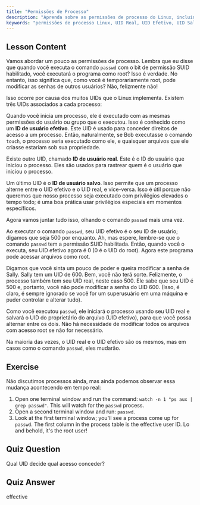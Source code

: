 ```yaml
---
title: "Permissões de Processo"
description: "Aprenda sobre as permissões de processo do Linux, incluindo IDs de Usuário Real, Efetivo e Salvo. Entenda como os UIDs impactam a segurança e a execução de comandos. Comece a aprender hoje!"
keywords: "permissões de processo Linux, UID Real, UID Efetivo, UID Salvo, segurança Linux, comando passwd, tutorial Linux, Linux para iniciantes"
---
```


## Lesson Content

Vamos abordar um pouco as permissões de processo. Lembra que eu disse que quando você executa o comando `passwd` com o bit de permissão SUID habilitado, você executará o programa como root? Isso é verdade. No entanto, isso significa que, como você é temporariamente root, pode modificar as senhas de outros usuários? Não, felizmente não!

Isso ocorre por causa dos muitos UIDs que o Linux implementa. Existem três UIDs associados a cada processo:

Quando você inicia um processo, ele é executado com as mesmas permissões do usuário ou grupo que o executou. Isso é conhecido como um **ID de usuário efetivo**. Este UID é usado para conceder direitos de acesso a um processo. Então, naturalmente, se Bob executasse o comando `touch`, o processo seria executado como ele, e quaisquer arquivos que ele criasse estariam sob sua propriedade.

Existe outro UID, chamado **ID de usuário real**. Este é o ID do usuário que iniciou o processo. Eles são usados para rastrear quem é o usuário que iniciou o processo.

Um último UID é o **ID de usuário salvo**. Isso permite que um processo alterne entre o UID efetivo e o UID real, e vice-versa. Isso é útil porque não queremos que nosso processo seja executado com privilégios elevados o tempo todo; é uma boa prática usar privilégios especiais em momentos específicos.

Agora vamos juntar tudo isso, olhando o comando `passwd` mais uma vez.

Ao executar o comando `passwd`, seu UID efetivo é o seu ID de usuário; digamos que seja 500 por enquanto. Ah, mas espere, lembre-se que o comando `passwd` tem a permissão SUID habilitada. Então, quando você o executa, seu UID efetivo agora é 0 (0 é o UID do root). Agora este programa pode acessar arquivos como root.

Digamos que você sinta um pouco de poder e queira modificar a senha de Sally. Sally tem um UID de 600. Bem, você não terá sorte. Felizmente, o processo também tem seu UID real, neste caso 500. Ele sabe que seu UID é 500 e, portanto, você não pode modificar a senha do UID 600. (Isso, é claro, é sempre ignorado se você for um superusuário em uma máquina e puder controlar e alterar tudo).

Como você executou `passwd`, ele iniciará o processo usando seu UID real e salvará o UID do proprietário do arquivo (UID efetivo), para que você possa alternar entre os dois. Não há necessidade de modificar todos os arquivos com acesso root se não for necessário.

Na maioria das vezes, o UID real e o UID efetivo são os mesmos, mas em casos como o comando `passwd`, eles mudarão.

## Exercise

Não discutimos processos ainda, mas ainda podemos observar essa mudança acontecendo em tempo real:

1. Open one terminal window and run the command: `watch -n 1 "ps aux | grep passwd"`. This will watch for the `passwd` process.
2. Open a second terminal window and run: `passwd`.
3. Look at the first terminal window; you'll see a process come up for `passwd`. The first column in the process table is the effective user ID. Lo and behold, it's the root user!

## Quiz Question

Qual UID decide qual acesso conceder?

## Quiz Answer

effective
